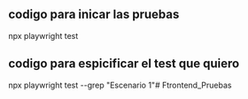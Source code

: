 ## codigo para inicar las pruebas
npx playwright test

## codigo para espicificar el test que quiero 
npx playwright test --grep "Escenario 1"#   F t r o n t e n d _ P r u e b a s  
 